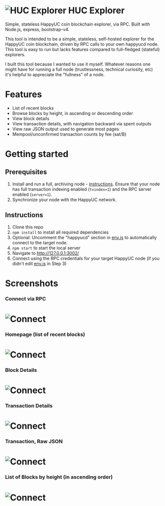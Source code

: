 # ![HUC Explorer](public/img/logo/logo-64.png) HUC Explorer

Simple, stateless HappyUC coin blockchain explorer, via RPC. Built with Node.js, express, bootstrap-v4.

This tool is intended to be a simple, stateless, self-hosted explorer for the HappyUC coin blockchain, driven by RPC calls to your own happyucd node. This tool is easy to run but lacks features compared to full-fledged (stateful) explorers.

I built this tool because I wanted to use it myself. Whatever reasons one might have for running a full node (trustlessness, technical curiosity, etc) it's helpful to appreciate the "fullness" of a node.

# Features

* List of recent blocks
* Browse blocks by height, in ascending or descending order
* View block details
* View transaction details, with navigation backward via spent outputs
* View raw JSON output used to generate most pages
* Mempool/unconfirmed transaction counts by fee (sat/B)

# Getting started

## Prerequisites

1. Install and run a full, archiving node - [instructions](https://HappyUC.org/en/full-node). Ensure that your node has full transaction indexing enabled (`txindex=1`) and the RPC server enabled (`server=1`).
2. Synchronize your node with the HappyUC network.

## Instructions

1. Clone this repo
2. `npm install` to install all required dependencies
3. Optional: Uncomment the "happyucd" section in [env.js](app/env.js) to automatically connect to the target node.
4. `npm start` to start the local server
5. Navigate to http://127.0.0.1:3002/
6. Connect using the RPC credentials for your target HappyUC node (if you didn't edit [env.js](app/env.js) in Step 3)

# Screenshots

### Connect via RPC
# ![Connect](public/img/screenshots/connect.jpg)

### Homepage (list of recent blocks)
# ![Connect](public/img/screenshots/home.jpg)

### Block Details
# ![Connect](public/img/screenshots/block.jpg)

### Transaction Details
# ![Connect](public/img/screenshots/transaction.jpg)

### Transaction, Raw JSON
# ![Connect](public/img/screenshots/transaction-raw.jpg)

### List of Blocks by height (in ascending order)
# ![Connect](public/img/screenshots/blocks.jpg)
